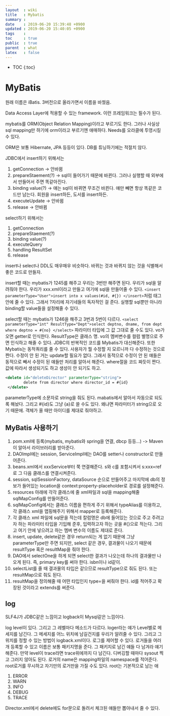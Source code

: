 ```yaml
---
layout  : wiki
title   : Mybatis
summary : 
date    : 2019-06-20 15:39:48 +0900
updated : 2019-06-20 15:40:05 +0900
tags    : 
toc     : true
public  : true
parent  : what
latex   : false
---
```

* TOC
{:toc}

# MyBatis

원래 이름은 iBatis. 3버전으로 올라가면서 이름을 바꿨음.

Data Access Layer에 적용할 수 있는 framework. 이런 프레임워크는 필수가 된다.

mybatis를 ORM(Object Relation Mapping)이라고 부르기도 한다. 그러나 사실상 sql mapping만 하기에 orm이라고 부르기엔 애매하다. Needs를 오라클에 투영시킬 수 있다.

ORM은 보통 Hibernate, JPA 등등이 있다. DB를 튜닝하기에는 적절치 않다.

JDBC에서 insert하기 위해서는

1. getConnection -> 안바뀜
2. prepareStaement(?) -> sql이 들어가기 때문에 바뀐다. 그러나 실행할 때 외부에서 만들어서 주면 똑같아진다.
3. binding value(?) -> 얘는 sql이 바뀌면 무조건 바뀐다. 얘만 빼면 항상 똑같은 코드만 남는다. 회원을 insert하든, 도서를 insert하든. 
4. executeUpdate -> 안바뀜
5. release -> 안바뀜

select하기 위해서는

1. getConnection
2. prepareStaement(?)
3. binding value(?)
4. executeQuery
5. handling ResultSet
6. release

insert나 select나 DDL도 매우매우 비슷하다. 바뀌는 것과 바뀌지 않는 것을 식별해서 좋은 코드로 만들자. 

insert할 때는 mybatis가 1245를 해주고 우리는 3번만 해주면 된다. 우리가 sql을 알려줘야 한다. 우리가 xxx.xml이라고 만들고 여기에 sql을 만들어줄 수 있다. `<insert parameterType="User">insert into x values(#id, #{}) </insert>`처럼 태그 안에 줄 수 있다. 그래서 ?자리에 자기네들의 독자적인 걸 준다. 실행할 sql뿐만 아니라 binding할 value들을 설정해줄 수 있다. 

select할 때는 mybatis가 1246을 해주고 3번과 5번이 다르다.  `<select parameterType="int" ResultType="Dept">select deptno, dname, from dept where deptno = #{no} </select>` 파라미터 타입에 그 값 그대로 줄 수도 있다. vo가 오면 getter로 인식한다. ResultType은 클래스 명.  vo의 멤버변수를 컬럼 별명으로 주면 인식하고 해줄 수 있다. JDBC의 반복적인 코드를 Mybatis가 대신해준다. 또한 Mybatis는 동적쿼리를 줄 수 있다. 사용자가 뭘 수정할 지 모르니까 다 수정하는 것으로 짠다. 수정이 안 된 거는 update할 필요가 없다. 그래서 동적으로 수정이 안 된 얘들은 동적으로 빼서 수정이 된 얘들만 처리를 알아서 해준다. where절을 코드 짜듯이 짠다. 값에 따라서 생성되기도 하고 생성이 안 되기도 하고. 

```xml
<delete id="deleteDirector" parameterType="string">
 		delete from director where director_id = #{id}
 </delete>
```

parameterType에 소문자로 string을 줘도 된다. mabatis에서 알아서 자동으로 되도록 해놨다. 그리고 #{id}도 그냥 {a}로 쓸 수도 있다. 왜냐면 파라미터가 string으로 오기 때문에. 객체가 올 때만 아이디를 제대로 줘야하고.

## MyBatis 사용하기

1. pom.xml에 등록(mybatis, mybatis와 spring을 연결, dbcp 등등...) -> Maven이 알아서 라이브러리를 받아준다.
2. DAOImpl에는 session, ServiceImpl에는 DAO를 setter나 constructor로 만들어준다.
3. beans.xml에서 xxxService부터 쭉 연결해준다. s와 c를 포함시켜서 s:xxx=ref로 그 다음 클래스를 연결시켜준다.
4. session, sqlSessionFactory, dataSource 순으로 만들어주고 마지막에 db의 정보가 들어있는 location을 context:property-placeholder로 경로를 설정해준다.
5. resources 아래에 각각 클래스에 줄 xml파일과 sql을 mapping해줄 sqlMapConfig를 만들어준다.
6. sqlMapConfig에서는 클래스 이름을 편하게 주기 위해서 typeAlias를 이용하고, 각 클래스 xml을 맵핑해주기 위해서 mapper로 등록해준다.
7. 각 클래스 xml 파일에 sql문을 적는데 칼럼명은 db에 들어있는 것으로 주고 주려고자 하는 파라미터 타입을 기입해 준후, 입력하고자 하는 곳을 #{}으로 적는다. 그리고 여기 안에 넣으려고 하는 멤버 변수의 이름도 제대로 준다.
8. insert, update, delete같은 경우 return되는 게 없기 때문에 그냥 parameterType만 주면 되지만, select 같은 경우, 결과물이 나오기 때문에 resultType 혹은 resultMap을 줘야 한다. 
9. DAO에서 selectOne을 하게 되면 select한 결과가 나오는데 하나의 결과물만 나오게 된다. 즉, primary key를 써야 한다. isbn이나 id같이. 
10. selectList를 줄 때 결과물의 타입은 같으므로 resultType으로 줘도 된다. 또는 resultMap으로 줘도 된다. 
11. resultMap을 정의해줄 때 어떤 타입인지 type=을 써줘야 한다. id를 적어주고 확장된 것이라고 extends를 써준다.

## log

SLF4J가 JDBC같은 느낌이고 logback이 Mysql같은 느낌이다. 

log level이 있다. 그리고 그 레벨마다 메소드가 다르다. loger라는 얘가 Level별로 메세지를 남긴다. 그 메세지를 어느 위치에 남길건지를 우리가 알려줄 수 있다. 그리고 그 위치를 정할 수 있는 방법이 logback.xml이다. 로그를 제어할 수 있다. 로거들을 여러 개 등록할 수 있고 이름은 보통 패키지명을 준다. 그 패키지로 남긴 얘들 다 남겨라 얘기해준다. 만약 level이 trace라면 trace위에까지 다 남긴다. 디버깅할 때마다 sysout 찍고 그러지 않아도 된다. 로거의 name은 mapping파일의 namespace를 적어준다. root로거를 무시하고 자기만의 로거만을 가질 수도 있다. root는 기본적으로 남는 애

1. ERROR
2. WARN
3. INFO
4. DEBUG
5. TRACE

Director.xml에서 delete에도 for문으로 돌려서 체크된 얘들만 뽑아내서 줄 수 있다. 

